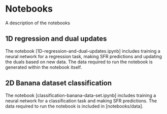 # Notebooks
A description of the notebooks

## 1D regression and dual updates
The notebook [1D-regression-and-dual-updates.ipynb] includes training a neural network for a regression task, making SFR predictions and updating the duals based on new data. The data required to run the notebook is generated within the notebook itself.

## 2D Banana dataset classification
The notebook [classification-banana-data-set.ipynb] includes training a neural network for a classification task and making SFR predictions. The data required to run the notebook is included in [notebooks/data].
